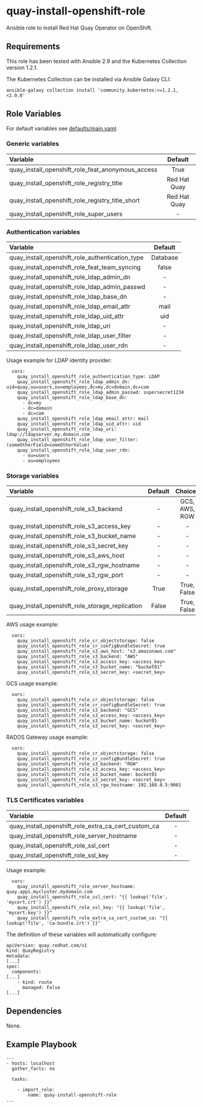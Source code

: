 # quay-install-openshift-role

Ansible role to install Red Hat Quay Operator on OpenShift.

## Requirements
This role has been tested with Ansible 2.9 and the Kubernetes Collection version 1.2.1.

The Kubernetes Collection can be installed via Ansible Galaxy CLI:
```
ansible-galaxy collection install 'community.kubernetes:>=1.2.1,<2.0.0'
```

## Role Variables
For default variables see [defaults/main.yaml](defaults/main.yaml).

### Generic variables
| Variable                                          | Default      |
| :------------------------------------------------ | :----------: |
| quay_install_openshift_role_feat_anonymous_access | True         |
| quay_install_openshift_role_registry_title        | Red Hat Quay |
| quay_install_openshift_role_registry_title_short  | Red Hat Quay |
| quay_install_openshift_role_super_users           | -            |

### Authentication variables
| Variable                                        | Default  |
| :---------------------------------------------- | :------: |
| quay_install_openshift_role_authentication_type | Database |
| quay_install_openshift_role_feat_team_syncing   | false    |
| quay_install_openshift_role_ldap_admin_dn       | -        |
| quay_install_openshift_role_ldap_admin_passwd   | -        |
| quay_install_openshift_role_ldap_base_dn        | -        |
| quay_install_openshift_role_ldap_email_attr     | mail     |
| quay_install_openshift_role_ldap_uid_attr       | uid      |
| quay_install_openshift_role_ldap_uri            | -        |
| quay_install_openshift_role_ldap_user_filter    | -        |
| quay_install_openshift_role_ldap_user_rdn       | -        |

Usage example for LDAP identity provider:
```
  vars:
    quay_install_openshift_role_authentication_type: LDAP
    quay_install_openshift_role_ldap_admin_dn: uid=quay,ou=users,ou=employees,dc=my,dc=domain,dc=com
    quay_install_openshift_role_ldap_admin_passwd: supersecret1234
    quay_install_openshift_role_ldap_base_dn:
      - dc=my
      - dc=domain
      - dc=com
    quay_install_openshift_role_ldap_email_attr: mail
    quay_install_openshift_role_ldap_uid_attr: uid
    quay_install_openshift_role_ldap_uri: ldap://ldapserver.my.domain.com
    quay_install_openshift_role_ldap_user_filter: (someOtherField=someOtherValue)
    quay_install_openshift_role_ldap_user_rdn:
      - ou=users
      - ou=employees
```

### Storage variables
| Variable                                        | Default | Choices       |
| :---------------------------------------------- | :-----: | :-----------: |
| quay_install_openshift_role_s3_backend          | -       | GCS, AWS, RGW |
| quay_install_openshift_role_s3_access_key       | -       | -             |
| quay_install_openshift_role_s3_bucket_name      | -       | -             |
| quay_install_openshift_role_s3_secret_key       | -       | -             |
| quay_install_openshift_role_s3_aws_host         | -       | -             |
| quay_install_openshift_role_s3_rgw_hostname     | -       | -             |
| quay_install_openshift_role_s3_rgw_port         | -       | -             |
| quay_install_openshift_role_proxy_storage       | True    | True, False   |
| quay_install_openshift_role_storage_replication | False   | True, False   |

AWS usage example:
```
  vars:
    quay_install_openshift_role_cr_objectstorage: false
    quay_install_openshift_role_cr_configBundleSecret: true
    quay_install_openshift_role_s3_aws_host: "s3.amazonaws.com"
    quay_install_openshift_role_s3_backend: "AWS"
    quay_install_openshift_role_s3_access_key: <access_key>
    quay_install_openshift_role_s3_bucket_name: "bucket01"
    quay_install_openshift_role_s3_secret_key: <secret_key>
```

GCS usage example:
```
  vars:
    quay_install_openshift_role_cr_objectstorage: false
    quay_install_openshift_role_cr_configBundleSecret: true
    quay_install_openshift_role_s3_backend: "GCS"
    quay_install_openshift_role_s3_access_key: <access_key>
    quay_install_openshift_role_s3_bucket_name: bucket01
    quay_install_openshift_role_s3_secret_key: <secret_key>
```

RADOS Gateway usage example:
```
  vars:
    quay_install_openshift_role_cr_objectstorage: false
    quay_install_openshift_role_cr_configBundleSecret: true
    quay_install_openshift_role_s3_backend: "RGW"
    quay_install_openshift_role_s3_access_key: <access_key>
    quay_install_openshift_role_s3_bucket_name: bucket01
    quay_install_openshift_role_s3_secret_key: <secret_key>
    quay_install_openshift_role_s3_rgw_hostname: 192.168.0.5:9001
```

### TLS Certificates variables
| Variable                                            | Default  |
| :-------------------------------------------------- | :------: |
| quay_install_openshift_role_extra_ca_cert_custom_ca | -        |
| quay_install_openshift_role_server_hostname         | -        |
| quay_install_openshift_role_ssl_cert                | -        |
| quay_install_openshift_role_ssl_key                 | -        |

Usage example:
```
  vars:
    quay_install_openshift_role_server_hostname: quay.apps.mycluster.mydomain.com
    quay_install_openshift_role_ssl_cert: "{{ lookup('file', 'mycert.crt') }}"
    quay_install_openshift_role_ssl_key: "{{ lookup('file', 'mycert.key') }}"
    quay_install_openshift_role_extra_ca_cert_custom_ca: "{{ lookup('file', 'ca-bundle.crt') }}"
```

The definition of these variables will automatically configure:
```
apiVersion: quay.redhat.com/v1
kind: QuayRegistry
metadata:
[...]
spec:
  components:
[...]
    - kind: route
      managed: False
[...]
```

## Dependencies
None.

## Example Playbook
```
---
- hosts: localhost
  gather_facts: no

  tasks:

    - import_role:
        name: quay-install-openshift-role
...
```
